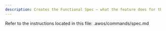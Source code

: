 ```yaml
---
description: Creates the Functional Spec — what the feature does for the user.
---
```


Refer to the instructions located in this file: .awos/commands/spec.md
